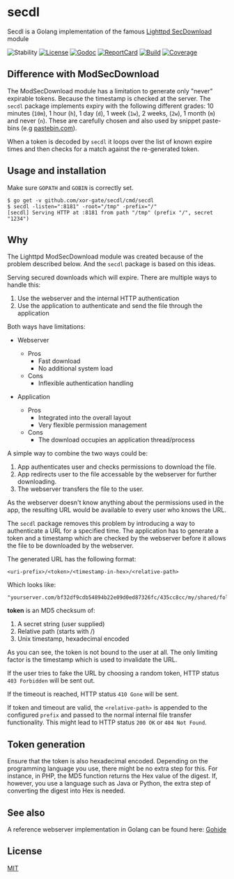 # secdl

Secdl is a Golang implementation of the famous [Lighttpd SecDownload](http://redmine.lighttpd.net/projects/1/wiki/Docs_ModSecDownload) module

![Stability][Stability-Image]
[![License][License-Image]][License-Url]
[![Godoc][Godoc-Image]][Godoc-Url]
[![ReportCard][ReportCard-Image]][ReportCard-Url]
[![Build][Build-Status-Image]][Build-Status-Url]
[![Coverage][Coverage-Image]][Coverage-Url]

## Difference with ModSecDownload

The ModSecDownload module has a limitation to generate only "never"
expirable tokens. Because the timestamp is checked at the server.
The `secdl` package implements expiry with the following different
grades: 10 minutes (`10m`), 1 hour (`h`), 1 day (`d`),
1 week (`1w`), 2 weeks, (`2w`), 1 month (`m`) and never (`n`). These are carefully
chosen and also used by snippet paste-bins (e.g [pastebin.com](http://pastebin.com)).

When a token is decoded by `secdl` it loops over the list of known
expire times and then checks for a match against the re-generated token.

## Usage and installation

Make sure `GOPATH` and `GOBIN` is correctly set.

```
$ go get -v github.com/xor-gate/secdl/cmd/secdl
$ secdl -listen=":8181" -root="/tmp" -prefix="/"
[secdl] Serving HTTP at :8181 from path "/tmp" (prefix "/", secret "1234")
```

## Why

The Lighttpd ModSecDownload module was created because of the problem described below. And the `secdl` package is based on this ideas.

Serving secured downloads which will expire. There are multiple ways to handle this:

1. Use the webserver and the internal HTTP authentication
2. Use the application to authenticate and send the file
   through the application

Both ways have limitations:

* Webserver
  * Pros
    * Fast download
    * No additional system load
  * Cons
    * Inflexible authentication handling

* Application
  * Pros 
    * Integrated into the overall layout
    * Very flexible permission management
  * Cons
    * The download occupies an application thread/process

A simple way to combine the two ways could be:

1. App authenticates user and checks permissions to
download the file.
2. App redirects user to the file accessable by the webserver
for further downloading.
3. The webserver transfers the file to the user.

As the webserver doesn't know anything about the permissions
used in the app, the resulting URL would be available to every
user who knows the URL.

The `secdl` package removes this problem by introducing a way to
authenticate a URL for a specified time. The application has
to generate a token and a timestamp which are checked by the
webserver before it allows the file to be downloaded by the
webserver.

The generated URL has the following format:

```
<uri-prefix>/<token>/<timestamp-in-hex>/<relative-path>
```

Which looks like:

```
"yourserver.com/bf32df9cdb54894b22e09d0ed87326fc/435cc8cc/my/shared/folders/secure.tar.gz
```

**token** is an MD5 checksum of:

1. A secret string (user supplied)
2. Relative path (starts with /)
3. Unix timestamp, hexadecimal encoded

As you can see, the token is not bound to the user at all. The
only limiting factor is the timestamp which is used to
invalidate the URL.

If the user tries to fake the URL by choosing a random token,
HTTP status `403 Forbidden` will be sent out.

If the timeout is reached, HTTP status `410 Gone` will be
sent.

If token and timeout are valid, the `<relative-path>` is appended to
the configured `prefix` and passed to the
normal internal file transfer functionality. This might lead to
HTTP status `200 OK` or `404 Not Found`.

## Token generation

Ensure that the token is also hexadecimal encoded. Depending on
the programming language you use, there might be no extra
step for this. For instance, in PHP, the MD5 function
returns the Hex value of the digest. If, however, you use a
language such as Java or Python, the extra step of converting
the digest into Hex is needed.

## See also

A reference webserver implementation in Golang can be found here: [Gohide](https://github.com/xor-gate/gohide)

## License

[MIT](LICENSE)

[License-Url]: http://opensource.org/licenses/MIT
[License-Image]: https://img.shields.io/npm/l/express.svg?maxAge=2592000
[Stability-Image]: https://img.shields.io/badge/stability-unstable-yellow.svg
[Build-Status-Url]: http://travis-ci.org/xor-gate/secdl
[Build-Status-Image]: https://travis-ci.org/xor-gate/secdl.svg?branch=master
[Coverage-Url]: https://coveralls.io/r/xor-gate/secdl?branch=master
[Coverage-image]: https://img.shields.io/coveralls/xor-gate/secdl.svg
[Godoc-Url]: https://godoc.org/github.com/xor-gate/secdl
[Godoc-Image]: https://godoc.org/github.com/xor-gate/secdl?status.svg
[ReportCard-Url]: https://goreportcard.com/report/github.com/xor-gate/secdl
[ReportCard-Image]: https://goreportcard.com/badge/github.com/xor-gate/secdl

